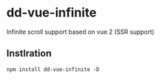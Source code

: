 # dd-vue-infinite

Infinite scroll support based on vue 2 (SSR support)

## Instlration

```
npm install dd-vue-infinite -D
```
